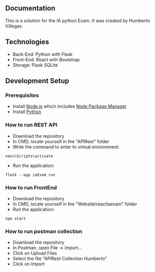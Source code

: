 ## Documentation

This is a solution for the IA python Exam. It was created by Humberto Villegas

## Technologies
- Back-End: Python with Flask
- Front-End: React with Bootstrap
- Storage: Flask SQLite

## Development Setup
### Prerequisites
- Install [Node.js] which includes [Node Package Manager][npm]
- Install [Python] 

### How to run REST API
- Download the repository
- In CMD, locate yourself in the "APIRest" folder
- Write the command to enter to virtual environment:

```
venv\Scripts\activate
```

- Run the application:
```
flask --app iaExam run
```

### How to run FrontEnd
- Download the repository
- In CMD, locate yourself in the "Website\reactiaexam" folder
- Run the application:
```
npm start
```

### How to run postman collection
- Download the repository
- In Postman, open File -> Import...
- Click on Upload Files
- Select the file "APIRest Collection Humberto"
- Click on Import

[python]: https://www.python.org/
[node.js]: https://nodejs.org/
[npm]: https://www.npmjs.com/get-npm